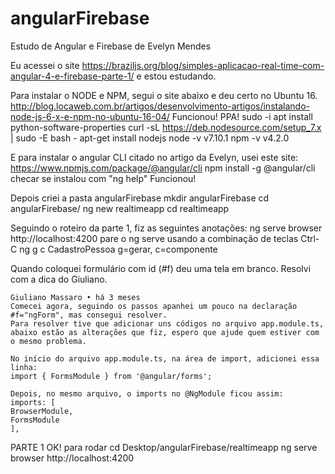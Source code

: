 # angularFirebase
Estudo de Angular e Firebase de Evelyn Mendes

Eu acessei o site https://braziljs.org/blog/simples-aplicacao-real-time-com-angular-4-e-firebase-parte-1/ e estou estudando.

Para instalar o NODE e NPM, segui o site abaixo e deu certo no Ubuntu 16.
  http://blog.locaweb.com.br/artigos/desenvolvimento-artigos/instalando-node-js-6-x-e-npm-no-ubuntu-16-04/
    Funcionou! PPA!
    sudo -i
    apt install python-software-properties
    curl -sL https://deb.nodesource.com/setup_7.x | sudo -E bash -
    apt-get install nodejs
    node -v
      v7.10.1
    npm -v
      v4.2.0
				
E para instalar o angular CLI citado no artigo da Evelyn, usei este site:
https://www.npmjs.com/package/@angular/cli
  npm install -g @angular/cli
  checar se instalou com "ng help"
  Funcionou!			


Depois criei a pasta angularFirebase
   mkdir angularFirebase
   cd angularFirebase/
    ng new realtimeapp
    cd realtimeapp

Seguindo o roteiro da parte 1, fiz as seguintes anotações:
ng serve
    browser http://localhost:4200
    pare o ng serve usando a combinação de teclas Ctrl-C
    ng g c CadastroPessoa 
      g=gerar, c=componente

Quando coloquei formulário com id (#f) deu uma tela em branco. Resolvi com a dica do Giuliano.

    Giuliano Massaro • há 3 meses
    Comecei agora, seguindo os passos apanhei um pouco na declaração #f="ngForm", mas consegui resolver.
    Para resolver tive que adicionar uns códigos no arquivo app.module.ts, abaixo estão as alterações que fiz, espero que ajude quem estiver com o mesmo problema.

    No início do arquivo app.module.ts, na área de import, adicionei essa linha:
    import { FormsModule } from '@angular/forms';

    Depois, no mesmo arquivo, o imports no @NgModule ficou assim:
    imports: [
    BrowserModule,
    FormsModule
    ],


PARTE 1 OK!
		para rodar
			cd Desktop/angularFirebase/realtimeapp
			ng serve
			browser http://localhost:4200

